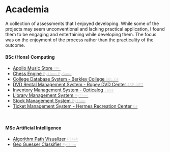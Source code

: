 # Academia

A collection of assessments that I enjoyed developing. While some of the projects may seem unconventional and lacking practical application, I found them to be engaging and entertaining while developing them. The focus was on the enjoyment of the process rather than the practicality of the outcome.
<br/>

#### BSc (Hons) Computing

<ul>
    <li>
        <a href="./Apollo_Music_Center/">Apollo Music Store <span style="color:lightgrey">
                <code>XML</code>
            </span>
        </a>
    </li>
    <li>
        <a href="https://github.com/crypticsy/Playground/tree/master/Game_Engine/Chess/" target="_blank">Chess Engine <span style="color:lightgrey">
                <code>Python</code>
                <code>PyGame</code>
            </span>
        </a>
    </li>
    <li>
        <a href="./Berkley_College_System/">College Database System - Berkley College <span style="color:lightgrey">
                <code>SQL</code>
                <code>C#</code>
            </span>
        </a>
    </li>
    <li>
        <a href="https://github.com/crypticsy/RopeyDVDManagementSystem/" target="_blank">DVD Rental Management System - Ropey DVD Center <span style="color:lightgrey">
                <code>ASP.NET</code>
            </span>
        </a>
    </li>
    <li>
        <a href="./Opticalog/">Inventory Management System - Opticalog <span style="color:lightgrey">
                <code>Java</code>
            </span>
        </a>
    </li>
    <li>
        <a href="./Library_Management_System/">Library Management System <span style="color:lightgrey">
                <code>Python</code>
            </span>
        </a>
    </li>
    <li>
        <a href="./Stock_Management_System/">Stock Management System <span style="color:lightgrey">
                <code>Python</code>
            </span>
        </a>
    </li>
    <li>
        <a href="./Hermes_Ticket_Management_System/">Ticket Management System - Hermes Recreation Center <span style="color:lightgrey">
                <code>C#</code>
            </span>
        </a>
    </li>
</ul>
<br/>

#### MSc Artificial Intelligence

<ul>
    <li>
        <a href="https://github.com/crypticsy/PathVisualizer" target="_blank">Algorithm Path Visualizer <span style="color:lightgrey">
                <code>Flask</code>
            </span>
        </a>
    </li>
    <li>
        <a href="./GeoGuesser/">Geo Guesser Classifier<span style="color:lightgrey">
                <code>Python</code>
            </span>
        </a>
    </li>
</ul>
<br/>

